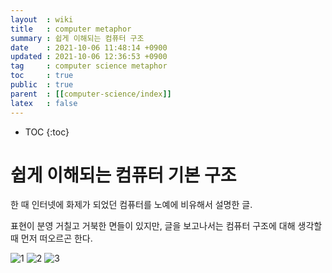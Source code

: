 ```yaml
---
layout  : wiki
title   : computer metaphor
summary : 쉽게 이해되는 컴퓨터 구조
date    : 2021-10-06 11:48:14 +0900
updated : 2021-10-06 12:36:53 +0900
tag     : computer science metaphor
toc     : true
public  : true
parent  : [[computer-science/index]]
latex   : false
---
```

* TOC
{:toc}

# 쉽게 이해되는 컴퓨터 기본 구조

한 때 인터넷에 화제가 되었던 컴퓨터를 노예에 비유해서 설명한 글.

표현이 분영 거칠고 거북한 면들이 있지만,
글을 보고나서는 컴퓨터 구조에 대해 생각할 때 먼저 떠오르곤 한다.

![1](https://user-images.githubusercontent.com/39648594/136133318-a10374d2-73e6-4855-a488-b32a76cdb85e.jpeg)
![2](https://user-images.githubusercontent.com/39648594/136133351-5f0c0ef7-d7fe-41f8-a679-cbb7fc4952ab.jpeg)
![3](https://user-images.githubusercontent.com/39648594/136133367-abb1f8a0-f879-4207-9dc5-c07e6caef5e7.jpeg)

